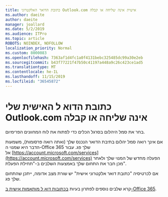 ```yaml
---
title: כתובת הדואר האלקטרוני Outlook.com אישית אינה שליחה או קבלה
ms.author: daeite
author: daeite
manager: joallard
ms.date: 5/2/2019
ms.audience: ITPro
ms.topic: article
ROBOTS: NOINDEX, NOFOLLOW
localization_priority: Normal
ms.custom: 8000083
ms.openlocfilehash: 7363af1d4fc1a0f4131bebc325485dc99a30e2eb
ms.sourcegitcommit: b43f77221f47b50c41197a448a9c26c423ce1ad5
ms.translationtype: MT
ms.contentlocale: he-IL
ms.lasthandoff: 11/15/2019
ms.locfileid: "36545872"
---
```

# <a name="my-personalized-outlookcom-email-address-isnt-sending-or-receiving"></a>כתובת הדוא ל האישית שלי Outlook.com אינה שליחה או קבלה

בחר את סמל היהלום בסרגל הכלים כדי לפתוח את לוח המחוונים הפרימיום.

אם אינך רואה סמל יהלום בתיבת הדואר הנכנס שלך (ואתה רואה פרסומות), משמעות הדבר היא שמנוי ה-Office 365 שלך פג. עבור אל [https://account.microsoft.com/services](https://account.microsoft.com/services) הפעלה מחדש של המנוי שלך ולאחר מכן חבר את התחום שלך באמצעות השלבים ב-"תחילת הפעלת".

אם לכרטיסיה "כתובת דואר אלקטרוני אישית" יש שורת מצב אדומה, ייתכן שהתחום שלך פג.

קרא שלבים נוספים לפתרון בעיות [בכתובות דוא ל מותאמות אישית ב-Office 365](https://support.office.com/article/75416a58-b225-4c02-8c07-8979403b427b?wt.mc_id=Office_Outlook_com_Alchemy).